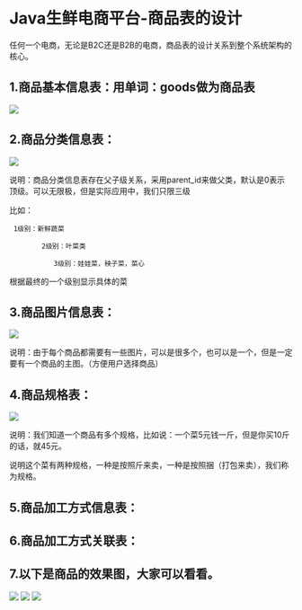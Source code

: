 # Java生鲜电商平台-商品表的设计

任何一个电商，无论是B2C还是B2B的电商，商品表的设计关系到整个系统架构的核心。

## 1.商品基本信息表：用单词：goods做为商品表
![](/static/image/641237-20180511085008395-2022270459.png)

## 2.商品分类信息表：
![](/static/image/641237-20180511085115897-1585944555.png)

说明：商品分类信息表存在父子级关系，采用parent_id来做父类，默认是0表示顶级。可以无限极，但是实际应用中，我们只限三级

比如：

     1级别：新鲜蔬菜

            2级别：叶菜类

               3级别：娃娃菜，秧子菜，菜心

 

根据最终的一个级别显示具体的菜

## 3.商品图片信息表：

![](/static/image/641237-20180511085624853-1085931362.png)

说明：由于每个商品都需要有一些图片，可以是很多个，也可以是一个，但是一定要有一个商品的主图。（方便用户选择商品）

## 4.商品规格表：

![](/static/image/641237-20180511085715283-1185411817.png)

 说明：我们知道一个商品有多个规格，比如说：一个菜5元钱一斤，但是你买10斤的话，就45元。

 说明这个菜有两种规格，一种是按照斤来卖，一种是按照捆（打包来卖），我们称为规格。

## 5.商品加工方式信息表：

## 6.商品加工方式关联表：

## 7.以下是商品的效果图，大家可以看看。
![](/static/image/641237-20180511090650157-1829014234.png)
![](/static/image/641237-20180511090702754-1340462555.png)
![](/static/image/641237-20180511090712805-684141631.png)